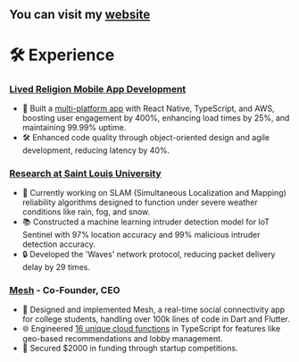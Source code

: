 ## You can visit my [website](https://www.stuartmray.com/)

# 🛠 Experience

### [Lived Religion Mobile App Development](https://religioninplace.org/blog/)
- 📱 Built a [multi-platform app](https://github.com/oss-slu/lrda_mobile) with React Native, TypeScript, and AWS, boosting user engagement by 400%, enhancing load times by 25%, and maintaining 99.99% uptime.
- 🛠 Enhanced code quality through object-oriented design and agile development, reducing latency by 40%.

### [Research at Saint Louis University](https://ieeexplore.ieee.org/document/10106093/authors#authors)
- 🚗 Currently working on SLAM (Simultaneous Localization and Mapping) reliability algorithms designed to function under severe weather conditions like rain, fog, and snow.
- 📚 Constructed a machine learning intruder detection model for IoT Sentinel with 97% location accuracy and 99% malicious intruder detection accuracy.
- 🔒 Developed the 'Waves' network protocol, reducing packet delivery delay by 29 times.

### [Mesh](https://mesh-local.com) - Co-Founder, CEO
- 🤝 Designed and implemented Mesh, a real-time social connectivity app for college students, handling over 100k lines of code in Dart and Flutter.
- 🌐 Engineered [16 unique cloud functions](https://github.com/Stuartwastaken/Mesh_CloudFunctions) in TypeScript for features like geo-based recommendations and lobby management.
- 🚀 Secured $2000 in funding through startup competitions.

